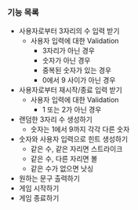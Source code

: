 ### 기능 목록

- 사용자로부터 3자리의 수 입력 받기
    - 사용자 입력에 대한 Validation
        + 3자리가 아닌 경우
        + 숫자가 아닌 경우
        + 중복된 숫자가 있는 경우
        + 0에서 9 사이가 아닌 경우
- 사용자로부터 재시작/종료 입력 받기
    - 사용자 입력에 대한 Validation
        + 1 또는 2가 아닌 경우
- 랜덤한 3자리 수 생성하기
    - 숫자는 1에서 9까지 각각 다른 숫자
- 숫자와 사용자 입력으로 힌트 생성하기
    - 같은 수, 같은 자리면 스트라이크
    - 같은 수, 다른 자리면 볼
    - 같은 수가 없으면 낫싱
- 원하는 문구 출력하기
- 게임 시작하기
- 게임 종료하기

